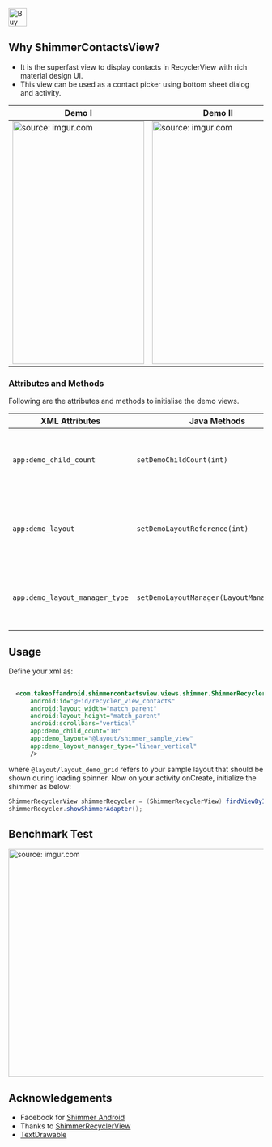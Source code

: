 
<a href='https://ko-fi.com/A302HW7' target='_blank'><img height='36' style='border:0px;height:36px;' src='https://az743702.vo.msecnd.net/cdn/kofi4.png?v=f' border='0' alt='Buy Me a Coffee at ko-fi.com' /></a> 


Why ShimmerContactsView?
-------------------------

- It is the superfast view to display contacts in RecyclerView with rich material design UI.
- This view can be used as a contact picker using bottom sheet dialog and activity.




Demo I |      Demo II
-------- | ---
<a href="http://imgur.com/hY0n7QG"><img src="http://i.imgur.com/hY0n7QG.gif" title="source: imgur.com" height="480" width="260" /></a> | <a href="http://imgur.com/nvMdUJI"><img src="http://i.imgur.com/nvMdUJI.gif" title="source: imgur.com" height="480" width="260" /></a>

### Attributes and Methods

Following are the attributes and methods to initialise the demo views.

| XML Attributes | Java Methods | Explanation |
| -------------  | ------------ | ----------- | 
|```app:demo_child_count``` | ```setDemoChildCount(int)``` | Integer value that sets the number of demo views should be present in shimmer adapter |
|```app:demo_layout``` | ```setDemoLayoutReference(int)``` | Layout reference to your demo view. Define your my_demo_view.xml and refer the layout reference here. |
|```app:demo_layout_manager_type``` | ```setDemoLayoutManager(LayoutManagerType)``` | Layout manager of demo view. Can be one among linear_veritical or linear_horizontal or grid. |



Usage
--------

Define your xml as:

```xml
  
  <com.takeoffandroid.shimmercontactsview.views.shimmer.ShimmerRecyclerView
      android:id="@+id/recycler_view_contacts"
      android:layout_width="match_parent"
      android:layout_height="match_parent"
      android:scrollbars="vertical"
      app:demo_child_count="10"
      app:demo_layout="@layout/shimmer_sample_view"
      app:demo_layout_manager_type="linear_vertical"
      />

```
where ```@layout/layout_demo_grid``` refers to your sample layout that should be shown during loading spinner. Now on your activity onCreate, initialize the shimmer as below:

```java
ShimmerRecyclerView shimmerRecycler = (ShimmerRecyclerView) findViewById(R.id.recycler_view_contacts);
shimmerRecycler.showShimmerAdapter();
```

Benchmark Test
---------------


<a href="http://imgur.com/xytbtud"><img src="http://i.imgur.com/xytbtud.png" title="source: imgur.com" height="450" width="600" /></a>


Acknowledgements
-----------------

* Facebook for <a href="https://github.com/facebook/shimmer-android">Shimmer Android</a>
* Thanks to <a href="https://github.com/sharish/ShimmerRecyclerView">ShimmerRecyclerView</a> 
* <a href="https://github.com/amulyakhare/TextDrawable">TextDrawable</a>

